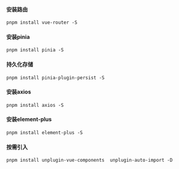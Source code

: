#### 安装路由
```shell
pnpm install vue-router -S
```
#### 安装pinia
```shell
pnpm install pinia -S
```
#### 持久化存储
```shell
pnpm install pinia-plugin-persist -S
```

#### 安装axios
```shell
pnpm install axios -S
```
#### 安装element-plus
```shell
pnpm install element-plus -S
```

#### 按需引入
```shell
pnpm install unplugin-vue-components  unplugin-auto-import -D
```
